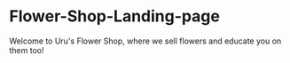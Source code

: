 # Flower-Shop-Landing-page
Welcome to Uru's Flower Shop, where we sell flowers and educate you on them too!
